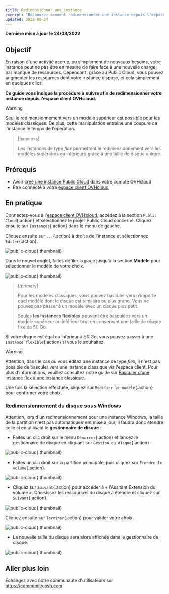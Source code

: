 ```yaml
---
title: Redimensionner une instance
excerpt: "Découvrez comment redimensionner une instance depuis l'espace client OVHcloud"
updated: 2022-08-24
---
```


**Dernière mise à jour le 24/08/2022**

## Objectif

En raison d'une activité accrue, ou simplement de nouveaux besoins, votre instance peut ne pas être en mesure de faire face à une nouvelle charge, par manque de ressources. Cependant, grâce au Public Cloud, vous pouvez augmenter les ressources dont votre instance dispose, et cela simplement en quelques clics.

**Ce guide vous indique la procédure à suivre afin de redimensionner votre instance depuis l'espace client OVHcloud.**

> [!warning]
>
> Seul le redimensionnement vers un modèle supérieur est possible pour les modèles classiques.
> De plus, cette manipulation entraine une coupure de l'instance le temps de l'opération.
> 

> [!success]
>
> Les instances de type *flex* permettent le redimensionnement vers les modèles supérieurs ou inférieurs grâce à une taille de disque unique.
> 

## Prérequis

- Avoir [créé une instance Public Cloud](https://www.ovhcloud.com/fr-ca/public-cloud/) dans votre compte OVHcloud
- Être connecté à votre [espace client OVHcloud](https://ca.ovh.com/auth/?action=gotomanager&from=https://www.ovh.com/ca/fr/&ovhSubsidiary=qc)

## En pratique

Connectez-vous à l'[espace client OVHcloud](https://ca.ovh.com/auth/?action=gotomanager&from=https://www.ovh.com/ca/fr/&ovhSubsidiary=qc), accédez à la section `Public Cloud`{.action} et sélectionnez le projet Public Cloud concerné. Cliquez ensuite sur `Instances`{.action} dans le menu de gauche. 

Cliquez ensuite sur `...`{.action} à droite de l'instance et sélectionnez `Editer`{.action}.

![public-cloud](images/editinstance.png){.thumbnail}

Dans le nouvel onglet, faites défiler la page jusqu'à la section **Modèle** pour sélectionner le modèle de votre choix.

![public-cloud](images/template.png){.thumbnail}

> [!primary]
>
> Pour les modèles classiques, vous pouvez basculer vers n'importe quel modèle dont le disque est similaire ou plus grand. Vous ne pouvez pas passer à un modèle avec un disque plus petit.<br/>
>
> Seules **les instances flexibles** peuvent être basculées vers un modèle supérieur ou inférieur tout en conservant une taille de disque fixe de 50 Go.
>

Si votre disque est égal ou inférieur à 50 Go, vous pouvez passer à une `Instance flexible`{.action} si vous le souhaitez.

> [!warning]
> Attention, dans le cas où vous éditez une instance de type *flex*, il n'est pas possible de basculer vers une instance classique via l'espace client. Pour plus d'informations, veuillez consultez notre guide sur [Basculer d’une instance flex à une instance classique](/pages/public_cloud/compute/revert_a_flex_instance).
>

Une fois la sélection effectuée, cliquez sur `Modifier le modèle`{.action} pour confirmer votre choix.

### Redimensionnement du disque sous Windows

Attention, lors d'un redimensionnement pour une instance Windows, la taille de la partition n'est pas automatiquement mise à jour, il faudra donc étendre celle ci en utilisant le  **gestionnaire de disque** :

- Faites un clic droit sur le menu `Démarrer`{.action} et lancez le gestionnaire de disque en cliquant sur `Gestion du disque`{.action} :

![public-cloud](images/2980.png){.thumbnail}

- Faites un clic droit sur la partition principale, puis cliquez sur `Étendre le volume`{.action}.

![public-cloud](images/2981a.png){.thumbnail}

- Cliquez sur `Suivant`{.action} pour accéder à « l'Assitant Extension du volume ». Choisissez les ressources du disque à étendre et cliquez sur `Suivant`{.action}. 

![public-cloud](images/2978a.png){.thumbnail}

Cliquez ensuite sur `Terminer`{.action} pour valider votre choix.

![public-cloud](images/wizard2021.png){.thumbnail}

- La nouvelle taille du disque sera alors affichée dans le gestionnaire de disque.

![public-cloud](images/2979.png){.thumbnail}

## Aller plus loin

Échangez avec notre communauté d'utilisateurs sur <https://community.ovh.com>.